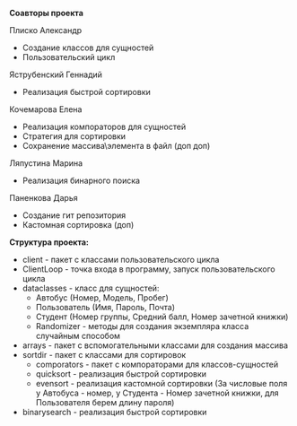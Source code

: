 **Соавторы проекта**

Плиско Александр

- Создание классов для сущностей
- Пользовательский цикл

Яструбенский Геннадий

- Реализация быстрой сортировки

Кочемарова Елена

- Реализация компораторов для сущностей
- Стратегия для сортировки
- Сохранение массива\элемента в файл (доп доп)

Ляпустина Марина

- Реализация бинарного поиска

Паненкова Дарья

- Создание гит репозитория
- Кастомная сортировка (доп)

**Структура проекта:**

- client - пакет с классами пользовательского цикла
- ClientLoop - точка входа в программу, запуск пользовательского цикла
- dataclasses - класс для сущностей:
    - Автобус (Номер, Модель, Пробег)
    - Пользователь (Имя, Пароль, Почта)
    - Студент (Номер группы, Средний балл, Номер зачетной книжки)
    - Randomizer - методы для создания экземпляра класса случайным способом
- arrays - пакет с вспомогательными классами для создания массива
- sortdir - пакет с классами для сортировок
  - comporators - пакет с компораторами для классов-сущностей
  - quicksort - реализация быстрой сортировки
  - evensort - реализация кастомной сортировки (За числовые поля у Автобуса - номер, у Студента - Номер зачетной книжки, для Пользователя берем длину пароля)
- binarysearch - реализация быстрой сортировки  
